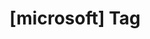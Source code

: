 ---
article_id: 0
description: List of articles under [microsoft] tag.
image: http://huntingbears.com.ve/static/img/site/mstile-310x310.png
layout: tag
slug: microsoft
title: '[microsoft] Tag'
---